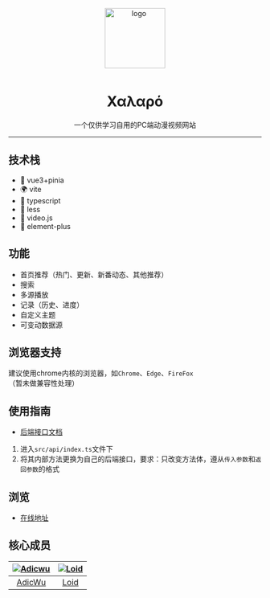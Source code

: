 <p align="center">
    <img alt="logo" src="http://comic.adicw.cn/favicon.ico" width="120" height="120" style="margin-bottom: 10px;">
</p>

<h1 align="center">Χαλαρό</h1>

<p align="center">一个仅供学习自用的PC端动漫视频网站</p>


---

## 技术栈

- 🍭 vue3+pinia
- 🌍 vite
- 💪 typescript
- 💪 less
- 📖 video.js
- 📖 element-plus

## 功能

- 首页推荐（热门、更新、新番动态、其他推荐）
- 搜索
- 多源播放
- 记录（历史、进度）
- 自定义主题
- 可变动数据源

## 浏览器支持

建议使用chrome内核的浏览器，如`Chrome`、`Edge`、`FireFox`（暂未做兼容性处理）

## 使用指南
- [后端接口文档](https://gitee.com/adicwu/comic-pc/wikis/pages)

1. 进入`src/api/index.ts`文件下
2. 将其内部方法更换为自己的后端接口，要求：只改变方法体，遵从`传入参数`和`返回参数`的格式

## 浏览

- [在线地址](http://comic.adicw.cn/)

## 核心成员

| [![Adicwu](https://avatars.githubusercontent.com/u/40051597?s=80)](https://github.com/Adicwu/) | [![Loid](https://avatars.githubusercontent.com/u/19285429?s=80&v=4)](https://github.com/1oid/) |
| :----------------------------------------------------------: | :----------------------------------------------------------: |
|             [AdicWu](https://github.com/Adicwu)              |               [Loid](https://github.com/1oid)               |

